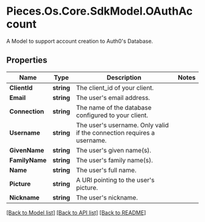# Pieces.Os.Core.SdkModel.OAuthAccount
A Model to support account creation to Auth0's Database.

## Properties

Name | Type | Description | Notes
------------ | ------------- | ------------- | -------------
**ClientId** | **string** | The client_id of your client. | 
**Email** | **string** | The user&#39;s email address. | 
**Connection** | **string** | The name of the database configured to your client. | 
**Username** | **string** | The user&#39;s username. Only valid if the connection requires a username. | 
**GivenName** | **string** | The user&#39;s given name(s). | 
**FamilyName** | **string** | The user&#39;s family name(s). | 
**Name** | **string** | The user&#39;s full name. | 
**Picture** | **string** | A URI pointing to the user&#39;s picture. | 
**Nickname** | **string** | The user&#39;s nickname. | 

[[Back to Model list]](../README.md#documentation-for-models) [[Back to API list]](../README.md#documentation-for-api-endpoints) [[Back to README]](../README.md)

